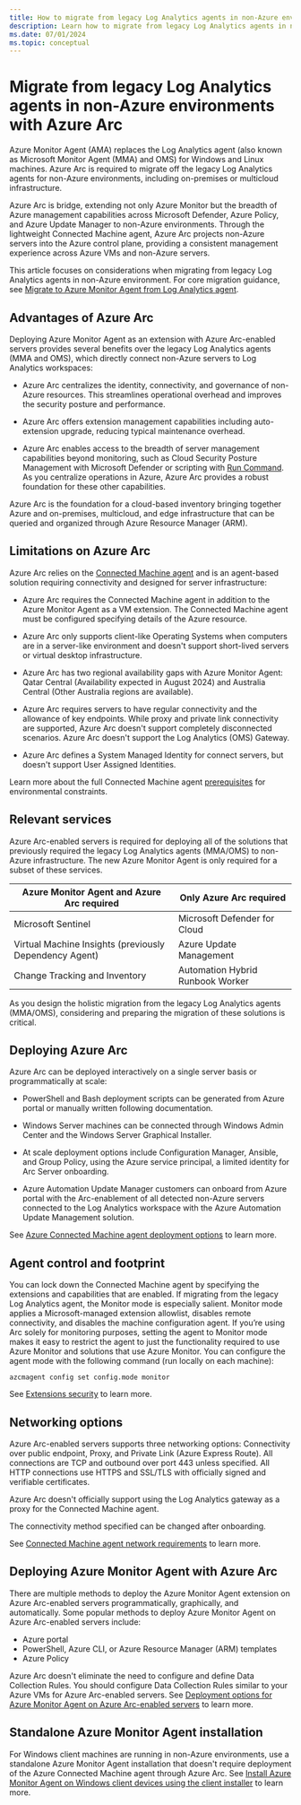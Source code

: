 ```yaml
---
title: How to migrate from legacy Log Analytics agents in non-Azure environments with Azure Arc
description: Learn how to migrate from legacy Log Analytics agents in non-Azure environments with Azure Arc.
ms.date: 07/01/2024
ms.topic: conceptual
---
```


# Migrate from legacy Log Analytics agents in non-Azure environments with Azure Arc

Azure Monitor Agent (AMA) replaces the Log Analytics agent (also known as Microsoft Monitor Agent (MMA) and OMS) for Windows and Linux machines. Azure Arc is required to migrate off the legacy Log Analytics agents for non-Azure environments, including on-premises or multicloud infrastructure.

Azure Arc is bridge, extending not only Azure Monitor but the breadth of Azure management capabilities across Microsoft Defender, Azure Policy, and Azure Update Manager to non-Azure environments. Through the lightweight Connected Machine agent, Azure Arc projects non-Azure servers into the Azure control plane, providing a consistent management experience across Azure VMs and non-Azure servers.   

This article focuses on considerations when migrating from legacy Log Analytics agents in non-Azure environment. For core migration guidance, see [Migrate to Azure Monitor Agent from Log Analytics agent](../../azure-monitor/agents/azure-monitor-agent-migration.md).

## Advantages of Azure Arc  

Deploying Azure Monitor Agent as an extension with Azure Arc-enabled servers provides several benefits over the legacy Log Analytics agents (MMA and OMS), which directly connect non-Azure servers to Log Analytics workspaces:  

- Azure Arc centralizes the identity, connectivity, and governance of non-Azure resources. This streamlines operational overhead and improves the security posture and performance.   

- Azure Arc offers extension management capabilities including auto-extension upgrade, reducing typical maintenance overhead.   

- Azure Arc enables access to the breadth of server management capabilities beyond monitoring, such as Cloud Security Posture Management with Microsoft Defender or scripting with [Run Command](run-command.md). As you centralize operations in Azure, Azure Arc provides a robust foundation for these other capabilities.  

Azure Arc is the foundation for a cloud-based inventory bringing together Azure and on-premises, multicloud, and edge infrastructure that can be queried and organized through Azure Resource Manager (ARM). 

## Limitations on Azure Arc

Azure Arc relies on the [Connected Machine agent](/azure/azure-arc/servers/agent-overview) and is an agent-based solution requiring connectivity and designed for server infrastructure: 

- Azure Arc requires the Connected Machine agent in addition to the Azure Monitor Agent as a VM extension. The Connected Machine agent must be configured specifying details of the Azure resource.  

- Azure Arc only supports client-like Operating Systems when computers are in a server-like environment and doesn't support short-lived servers or virtual desktop infrastructure. 

- Azure Arc has two regional availability gaps with Azure Monitor Agent: Qatar Central (Availability expected in August 2024) and Australia Central (Other Australia regions are available).  

- Azure Arc requires servers to have regular connectivity and the allowance of key endpoints. While proxy and private link connectivity are supported, Azure Arc doesn't support completely disconnected scenarios. Azure Arc doesn't support the Log Analytics (OMS) Gateway.  

- Azure Arc defines a System Managed Identity for connect servers, but doesn't support User Assigned Identities.  

Learn more about the full Connected Machine agent [prerequisites](/azure/azure-arc/servers/prerequisites#supported-operating-systems) for environmental constraints.

## Relevant services

Azure Arc-enabled servers is required for deploying all of the solutions that previously required the legacy Log Analytics agents (MMA/OMS) to non-Azure infrastructure. The new Azure Monitor Agent is only required for a subset of these services.

|Azure Monitor Agent and Azure Arc required  |Only Azure Arc required  |
|---------|---------|
|Microsoft Sentinel |Microsoft Defender for Cloud |
|Virtual Machine Insights (previously Dependency Agent) |Azure Update Management |
|Change Tracking and Inventory |Automation Hybrid Runbook Worker |

As you design the holistic migration from the legacy Log Analytics agents (MMA/OMS), considering and preparing the migration of these solutions is critical.

## Deploying Azure Arc

Azure Arc can be deployed interactively on a single server basis or programmatically at scale:

- PowerShell and Bash deployment scripts can be generated from Azure portal or manually written following documentation.  

- Windows Server machines can be connected through Windows Admin Center and the Windows Server Graphical Installer.  

- At scale deployment options include Configuration Manager, Ansible, and Group Policy, using the Azure service principal, a limited identity for Arc Server onboarding.  

- Azure Automation Update Manager customers can onboard from Azure portal with the Arc-enablement of all detected non-Azure servers connected to the Log Analytics workspace with the Azure Automation Update Management solution.  

See [Azure Connected Machine agent deployment options](/azure/azure-arc/servers/deployment-options) to learn more.

## Agent control and footprint

You can lock down the Connected Machine agent by specifying the extensions and capabilities that are enabled. If migrating from the legacy Log Analytics agent, the Monitor mode is especially salient. Monitor mode applies a Microsoft-managed extension allowlist, disables remote connectivity, and disables the machine configuration agent. If you’re using Arc solely for monitoring purposes, setting the agent to Monitor mode makes it easy to restrict the agent to just the functionality required to use Azure Monitor and solutions that use Azure Monitor. You can configure the agent mode with the following command (run locally on each machine): 

`azcmagent config set config.mode monitor` 

See [Extensions security](/azure/azure-arc/servers/security-extensions) to learn more.

## Networking options

Azure Arc-enabled servers supports three networking options: Connectivity over public endpoint, Proxy, and Private Link (Azure Express Route). All connections are TCP and outbound over port 443 unless specified. All HTTP connections use HTTPS and SSL/TLS with officially signed and verifiable certificates.  

Azure Arc doesn't officially support using the Log Analytics gateway as a proxy for the Connected Machine agent.  

The connectivity method specified can be changed after onboarding.   

See [Connected Machine agent network requirements](/azure/azure-arc/servers/network-requirements?tabs=azure-cloud) to learn more.

## Deploying Azure Monitor Agent with Azure Arc

There are multiple methods to deploy the Azure Monitor Agent extension on Azure Arc-enabled servers programmatically, graphically, and automatically. Some popular methods to deploy Azure Monitor Agent on Azure Arc-enabled servers include:  

- Azure portal 
- PowerShell, Azure CLI, or Azure Resource Manager (ARM) templates 
- Azure Policy 

Azure Arc doesn't eliminate the need to configure and define Data Collection Rules. You should configure Data Collection Rules similar to your Azure VMs for Azure Arc-enabled servers. See [Deployment options for Azure Monitor Agent on Azure Arc-enabled servers](/azure/azure-arc/servers/concept-log-analytics-extension-deployment) to learn more.

## Standalone Azure Monitor Agent installation

For Windows client machines are running in non-Azure environments, use a standalone Azure Monitor Agent installation that doesn't require deployment of the Azure Connected Machine agent through Azure Arc. See [Install Azure Monitor Agent on Windows client devices using the client installer](/azure/azure-monitor/agents/azure-monitor-agent-windows-client) to learn more.
